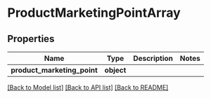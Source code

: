 # ProductMarketingPointArray

## Properties
Name | Type | Description | Notes
------------ | ------------- | ------------- | -------------
**product_marketing_point** | **object** |  | 

[[Back to Model list]](../README.md#documentation-for-models) [[Back to API list]](../README.md#documentation-for-api-endpoints) [[Back to README]](../README.md)

